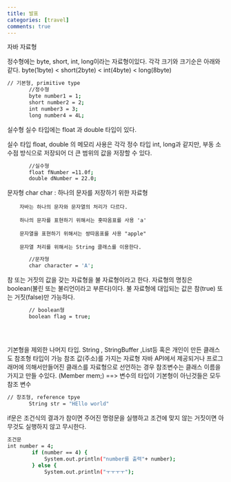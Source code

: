 ```yaml
---
title: 발표
categories: [travel]
comments: true
---
```

 자바 자료형

정수형에는 byte, short, int, long이라는 자료형이있다. 
각각 크기와 크기순은 아래와 같다.
byte(1byte) < short(2byte) < int(4byte) < long(8byte)
 ```bash
 // 기본형, primitive type
        //정수형
        byte number1 = 1;
        short number2 = 2;
        int number3 = 3;
        long number4 = 4L;
 ``` 
 실수형 실수 타입에는 float 과 double 타입이 있다.

실수 타입 float, double 의 메모리 사용은 각각 정수 타입 int, long과 같지만,
부동 소수점 방식으로 저장되어 더 큰 범위의 값을 저장할 수 있다.
 ```bash
        //실수형
        float fNumber =11.0f;
        double dNumber = 22.0;
```       
        
 문자형 char
 char : 하나의 문자를 저장하기 위한 자료형

        자바는 하나의 문자와 문자열의 처리가 다르다.

        하나의 문자를 표현하기 위해서는 홋따옴표를 사용 'a'

        문자열을 표현하기 위해서는 쌍따옴표를 사용 "apple"

        문자열 처리를 위해서는 String 클래스를 이용한다.       
 ```bash       
        //문자형
        char character = 'A';
 ```       


참 또는 거짓의 값을 갖는 자료형을 불 자료형이라고 한다. 자료형의 명칭은 boolean(불린 또는 불리언이라고 부른다)이다. 불 자료형에 대입되는 값은 참(true) 또는 거짓(false)만 가능하다.
 ```bash       
        // boolean형
        boolean flag = true;
        
        
        
 ```       
 
기본형을 제외한 나머지 타입. String , StringBuffer ,List등 혹은 개인이 만든 클래스도 참조형 타입이 가능
참조 값(주소)를 가지는 자료형
자바 API에서 제공되거나 프로그래머에 의해서만들어진 클래스를 자료형으로 선언하는 경우
참조변수는 클래스 이름을 가지고 만들 수있다. (Member mem;) ==> 변수의 타입이 기본형이 아닌것들은 모두 참조 변수
 ```bash
 // 창조형, reference tpye
        String str = "HEllo world"
 ```


if문은 조건식의 결과가 참이면 주어진 명령문을 실행하고 조건에 맞지 않는 거짓이면 아무것도 실행하지 않고 무시한다.
```bash
조건문
int number = 4;
        if (number == 4) {
            System.out.println("number를 출력"+ number);
        } else {
            System.out.println("ㅜㅜㅜㅜ");
```

